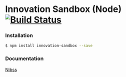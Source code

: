 # Innovation Sandbox (Node) [![Build Status](https://travis-ci.org/enyata/innovation-sandbox-node.svg?branch=master)](https://travis-ci.org/enyata/innovation-sandbox-node)

### Installation

```bash
$ npm install innovation-sandbox --save
```

### Documentation

[Nibss](https://github.com/enyata/innovation-sandbox-node/blob/master/lib/nibss/README.md)

